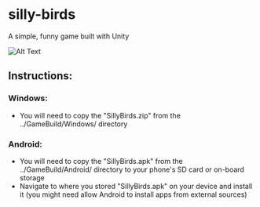 # silly-birds
A simple, funny game built with Unity

![Alt Text](https://github.com/yasthil/silly-birds/blob/master/SillyBirds/Misc/SillyBirds_Android_Demo.gif)

## Instructions:
### Windows:
* You will need to copy the "SillyBirds.zip" from the ../GameBuild/Windows/ directory

### Android:
* You will need to copy the "SillyBirds.apk" from the ../GameBuild/Android/ directory to your phone's SD card or on-board storage
* Navigate to where you stored "SillyBirds.apk" on your device and install it (you might need allow Android to install apps from external sources)

